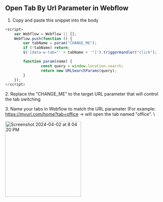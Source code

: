 ## Open Tab By Url Parameter in Webflow

1.  Copy and paste this snippet into the body

```javascript
<script>
	var Webflow = Webflow || [];
	Webflow.push(function () {
  		var tabName = param("CHANGE_ME");
  		if (!tabName) return;
  		$('[data-w-tab="' + tabName + '"]').triggerHandler("click");

  		function param(name) {
    			const query = window.location.search;
    			return new URLSearchParams(query);
  		}
	});
</script>
```

2\. Replace the “CHANGE_ME” to the target URL parameter that will control the tab switching

3\. Name your tabs in Webflow to match the URL parameter (For example: https://myurl.com/home?tab=office -> will open the tab named "office". \

<img width="243" alt="Screenshot 2024-04-02 at 8 04 20 PM" src="https://github.com/alpineux/wonderflow/assets/99145815/3314efba-f1d7-47f8-b673-c10ce7a56c27">

